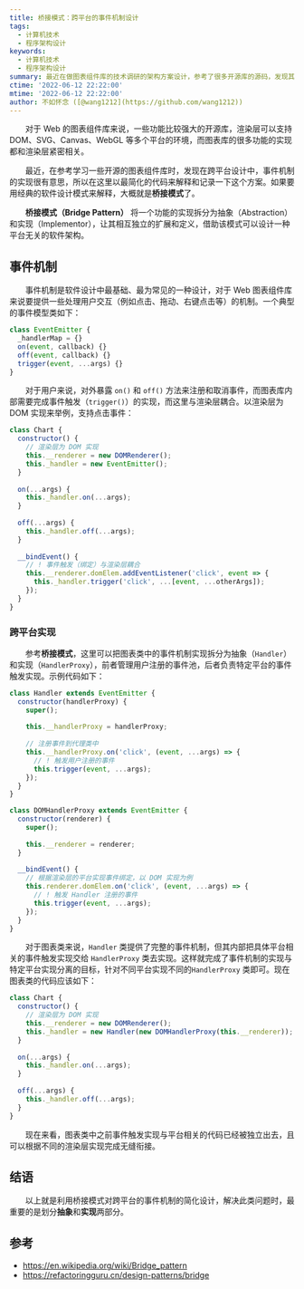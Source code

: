 ```yaml
---
title: 桥接模式：跨平台的事件机制设计
tags:
  - 计算机技术
  - 程序架构设计
keywords:
  - 计算机技术
  - 程序架构设计
summary: 最近在做图表组件库的技术调研的架构方案设计，参考了很多开源库的源码，发现其中跨平台的事件机制设计很值得学习，如果要用软件设计模式来解释，那大概就是桥接模式了。
ctime: '2022-06-12 22:22:00'
mtime: '2022-06-12 22:22:00'
author: 不如怀念 ([@wang1212](https://github.com/wang1212))
---
```


　　对于 Web 的图表组件库来说，一些功能比较强大的开源库，渲染层可以支持 DOM、SVG、Canvas、WebGL 等多个平台的环境，而图表库的很多功能的实现都和渲染层紧密相关。
  
　　最近，在参考学习一些开源的图表组件库时，发现在跨平台设计中，事件机制的实现很有意思，所以在这里以最简化的代码来解释和记录一下这个方案。如果要用经典的软件设计模式来解释，大概就是**桥接模式**了。
  
　　**桥接模式（Bridge Pattern）** 将一个功能的实现拆分为抽象（Abstraction）和实现（Implementor），让其相互独立的扩展和定义，借助该模式可以设计一种平台无关的软件架构。
  
## 事件机制

　　事件机制是软件设计中最基础、最为常见的一种设计，对于 Web 图表组件库来说要提供一些处理用户交互（例如点击、拖动、右键点击等）的机制。一个典型的事件模型类如下：
  
```js
class EventEmitter {
  _handlerMap = {}
  on(event, callback) {}
  off(event, callback) {}
  trigger(event, ...args) {}
}
```
 
　　对于用户来说，对外暴露 `on()` 和 `off()` 方法来注册和取消事件，而图表库内部需要完成事件触发（`trigger()`）的实现，而这里与渲染层耦合。以渲染层为 DOM 实现来举例，支持点击事件：
  
```js
class Chart {
  constructor() {
    // 渲染层为 DOM 实现
    this.__renderer = new DOMRenderer();
    this._handler = new EventEmitter();
  }
    
  on(...args) {
    this._handler.on(...args);
  }
    
  off(...args) {
    this._handler.off(...args);
  }
    
  __bindEvent() {
    // ! 事件触发（绑定）与渲染层耦合
    this.__renderer.domElem.addEventListener('click', event => {
      this._handler.trigger('click', ...[event, ...otherArgs]);
    });
  }
}
```

### 跨平台实现

　　参考**桥接模式**，这里可以把图表类中的事件机制实现拆分为抽象（`Handler`）和实现（`HandlerProxy`），前者管理用户注册的事件池，后者负责特定平台的事件触发实现。示例代码如下：
  
```js
class Handler extends EventEmitter {
  constructor(handlerProxy) {
    super();
    
    this.__handlerProxy = handlerProxy;
    
    // 注册事件到代理类中
    this.__handlerProxy.on('click', (event, ...args) => {
      // ! 触发用户注册的事件
      this.trigger(event, ...args);
    });
  }
}

class DOMHandlerProxy extends EventEmitter {
  constructor(renderer) {
    super();
    
    this.__renderer = renderer;
  }
    
  __bindEvent() {
    // 根据渲染层的平台实现事件绑定，以 DOM 实现为例
    this.renderer.domElem.on('click', (event, ...args) => {
      // ! 触发 Handler 注册的事件
      this.trigger(event, ...args);
    });
  }
}
```

　　对于图表类来说，`Handler` 类提供了完整的事件机制，但其内部把具体平台相关的事件触发实现交给 `HandlerProxy` 类去实现。这样就完成了事件机制的实现与特定平台实现分离的目标，针对不同平台实现不同的`HandlerProxy` 类即可。现在图表类的代码应该如下：
  
```js
class Chart {
  constructor() {
    // 渲染层为 DOM 实现
    this.__renderer = new DOMRenderer();
    this._handler = new Handler(new DOMHandlerProxy(this.__renderer));
  }
    
  on(...args) {
    this._handler.on(...args);
  }
    
  off(...args) {
    this._handler.off(...args);
  }
}
```

　　现在来看，图表类中之前事件触发实现与平台相关的代码已经被独立出去，且可以根据不同的渲染层实现完成无缝衔接。

## 结语

　　以上就是利用桥接模式对跨平台的事件机制的简化设计，解决此类问题时，最重要的是划分**抽象**和**实现**两部分。

## 参考

- https://en.wikipedia.org/wiki/Bridge_pattern
- https://refactoringguru.cn/design-patterns/bridge